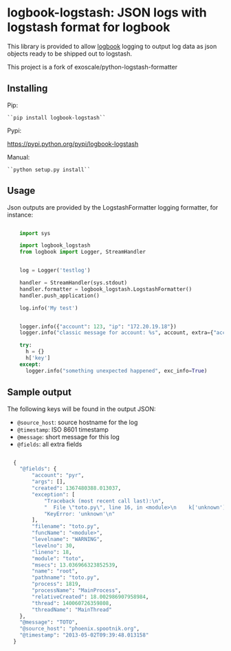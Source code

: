 # logbook-logstash: JSON logs with logstash format for logbook

This library is provided to allow [logbook](http://pythonhosted.org/Logbook/) logging to output log data
as json objects ready to be shipped out to logstash.

This project is a fork of exoscale/python-logstash-formatter

## Installing

Pip:

    ``pip install logbook-logstash``

Pypi:

   https://pypi.python.org/pypi/logbook-logstash

Manual:

    ``python setup.py install``


## Usage


Json outputs are provided by the LogstashFormatter logging formatter, for instance:

```python

    import sys

    import logbook_logstash
    from logbook import Logger, StreamHandler


    log = Logger('testlog')

    handler = StreamHandler(sys.stdout)
    handler.formatter = logbook_logstash.LogstashFormatter()
    handler.push_application()

    log.info('My test')
```

```python

    logger.info({"account": 123, "ip": "172.20.19.18"})
    logger.info("classic message for account: %s", account, extra={"account": account})

    try:
      h = {}
      h['key']
    except:
      logger.info("something unexpected happened", exc_info=True)
```

## Sample output


The following keys will be found in the output JSON:

* ``@source_host``: source hostname for the log
* ``@timestamp``: ISO 8601 timestamp
* ``@message``: short message for this log
* ``@fields``: all extra fields

```python

  {
    "@fields": {
        "account": "pyr",
        "args": [],
        "created": 1367480388.013037,
        "exception": [
            "Traceback (most recent call last):\n",
            "  File \"toto.py\", line 16, in <module>\n    k['unknown']\n",
            "KeyError: 'unknown'\n"
        ],
        "filename": "toto.py",
        "funcName": "<module>",
        "levelname": "WARNING",
        "levelno": 30,
        "lineno": 18,
        "module": "toto",
        "msecs": 13.036966323852539,
        "name": "root",
        "pathname": "toto.py",
        "process": 1819,
        "processName": "MainProcess",
        "relativeCreated": 18.002986907958984,
        "thread": 140060726359808,
        "threadName": "MainThread"
    },
    "@message": "TOTO",
    "@source_host": "phoenix.spootnik.org",
    "@timestamp": "2013-05-02T09:39:48.013158"
  }
```
